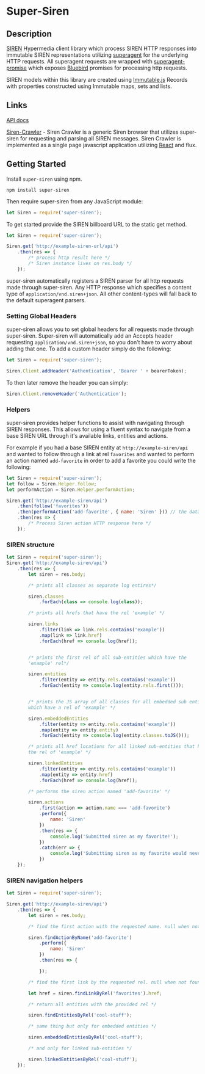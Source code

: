 # Super-Siren #

## Description ##

[SIREN](https://github.com/kevinswiber/siren) Hypermedia client library which process SIREN HTTP responses into immutable SIREN representations utilizing [superagent](https://github.com/visionmedia/superagent) for the underlying HTTP requests. All superagent requests are wrapped with [superagent-promise](https://github.com/lightsofapollo/superagent-promise) which exposes [Bluebird](https://github.com/petkaantonov/bluebird) promises for processing http requests.

SIREN models within this library are created using [Immutable.js](https://github.com/facebook/immutable-js) Records with properties constructed using Immutable maps, sets and lists.

## Links ##

[API docs](http://jchapman202.github.io/super-siren/)

[Siren-Crawler](https://github.com/JChapman202/siren-crawler) - Siren Crawler is a generic Siren browser that utilizes super-siren for requesting and parsing all SIREN messages.  Siren Crawler is implemented as a single page javascript application utilizing [React](https://facebook.github.io/react/) and flux.

## Getting Started ##

Install `super-siren` using npm.

```shell
npm install super-siren
```

Then require super-siren from any JavaScript module:

```javascript
let Siren = require('super-siren');
```

To get started provide the SIREN billboard URL to the static get method.

```javascript
let Siren = require('super-siren');

Siren.get('http://example-siren-url/api')
	.then(res => {
		/* process http result here */
		/* Siren instance lives on res.body */
	});
```

super-siren automatically registers a SIREN parser for all http requests made through super-siren. Any HTTP response which specifies a content type of `application/vnd.siren+json`. All other content-types will fall back to the default superagent parsers.

### Setting Global Headers ###

super-siren allows you to set global headers for all requests made through super-siren. Super-siren will automatically add an Accepts header requesting `application/vnd.siren+json`, so you don't have to worry about adding that one. To add a custom header simply do the following:

```javascript
let Siren = require('super-siren');

Siren.Client.addHeader('Authentication', 'Bearer ' + bearerToken);
```

To then later remove the header you can simply:

```javascript
Siren.Client.removeHeader('Authentication');
```

### Helpers ###

super-siren provides helper functions to assist with navigating through SIREN responses. This allows for using a fluent syntax to navigate from a base SIREN URL through it's available links, entities and actions.

For example if you had a base SIREN entity at `http://example-siren/api` and wanted to follow through a link at rel `favorites` and wanted to perform an action named `add-favorite` in order to add a favorite you could write the following:

```javascript
let Siren = require('super-siren');
let follow = Siren.Helper.follow;
let performAction = Siren.Helper.performAction;

Siren.get('http://example-siren/api')
	.then(follow('favorites'))
	.then(performAction('add-favorite', { name: 'Siren' })) // the data opts are optional
	.then(res => {
		/* Process Siren action HTTP response here */
	});
```

### SIREN structure ###

```javascript
let Siren = require('super-siren');
Siren.get('http://example-siren/api')
	.then(res => {
		let siren = res.body;

		/* prints all classes as separate log entires*/

		siren.classes
			.forEach(class => console.log(class));

		/* prints all hrefs that have the rel 'example' */

		siren.links
			.filter(link => link.rels.contains('example'))
			.map(link => link.href)
			.forEach(href => console.log(href));


		/* prints the first rel of all sub-entities which have the
		'example' rel*/

		siren.entities
			.filter(entity => entity.rels.contains('example'))
			.forEach(entity => console.log(entity.rels.first()));


		/* prints the JS array of all classes for all embedded sub entities
		which have a rel of 'example' */

		siren.embeddedEntities
			.filter(entity => entity.rels.contains('example'))
			.map(entity => entity.entity)
			.forEach(entity => console.log(entity.classes.toJS()));

		/* prints all href locations for all linked sub-entities that have
		the rel of 'example' */

		siren.linkedEntities
			.filter(entity => entity.rels.contains('example'))
			.map(entity => entity.href)
			.forEach(href => console.log(href));

		/* performs the siren action named 'add-favorite' */

		siren.actions
			.first(action => action.name === 'add-favorite')
			.perform({
				name: 'Siren'
			})
			.then(res => {
				console.log('Submitted siren as my favorite!');
			})
			.catch(err => {
				console.log('Submitting siren as my favorite would never fail!');
			})
	});
```

### SIREN navigation helpers ###

```javascript
let Siren = require('super-siren');

Siren.get('http://example-siren/api')
	.then(res => {
		let siren = res.body;

		/* find the first action with the requested name. null when not found */

		siren.findActionByName('add-favorite')
			.perform({
				name: 'Siren'
			})
			.then(res => {

			});

		/* find the first link by the requested rel. null when not found */

		let href = siren.findLinkByRel('favorites').href;

		/* return all entities with the provided rel */

		siren.findEntitiesByRel('cool-stuff');

		/* same thing but only for embedded entities */

		siren.embeddedEntitiesByRel('cool-stuff');

		/* and only for linked sub-entities */

		siren.linkedEntitiesByRel('cool-stuff');
	});
```
